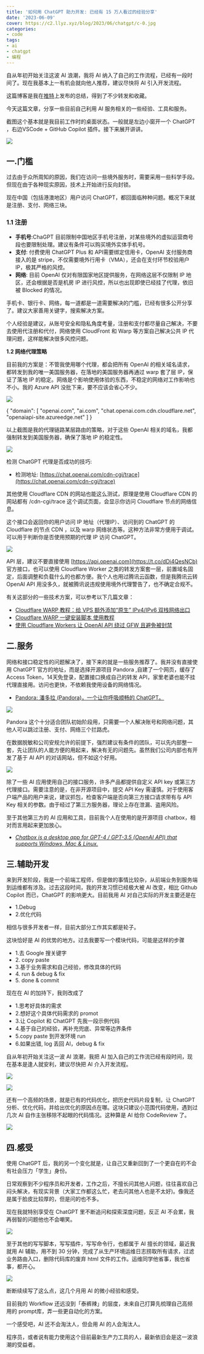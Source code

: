 ```yaml
---
title: '如何用 ChatGPT 助力开发: 已经有 15 万人看过的经验分享'
date: '2023-06-09'
cover: https://c2.llyz.xyz/blog/2023/06/chatgpt/c-0.jpg
categories:
- code
tags:
- ai
- chatgpt
- 编程
---
```


自从年初开始关注这波 AI 浪潮，我将 AI 纳入了自己的工作流程，已经有一段时间了。现在我基本上一有机会就向他人推荐，建议尽快将 AI 引入开发流程。

这篇博客是我在[推特](https://twitter.com/luoleiorg/status/1662145013151858689)上发布的总结，得到了不少转发和收藏。

今天这篇文章，分享一些目前自己利用 AI 服务相关的一些经验、工具和服务。

截图这个基本就是我目前工作时的桌面状态。一般就是左边小窗开一个 ChatGPT ，右边VSCode + GitHub Copilot 插件。接下来展开讲讲。

![](https://c2.llyz.xyz/blog/2023/06/chatgpt/c-1.jpg)

## **一.门槛**

过去由于众所周知的原因，我们在访问一些境外服务时，需要采用一些科学手段。但现在由于各种现实原因，技术上开始进行反向封锁。

现在中国（包括港澳地区）用户访问 ChatGPT，都回面临种种问题。概况下来就是注册、支付、网络三块。

### **1.1 注册**

- **手机号**:ChaGPT 目前限制中国地区手机号注册，对某些境外的虚拟运营商号段也要限制处理。建议有条件可以购买境外实体手机号。
- **支付**: 付费使用 ChatGPT Plus 和 API需要绑定信用卡，OpenAI 支付服务商接入的是 stripe，不仅需要境外行用卡（VMA），还会在支付环节校验用户 IP，极其严格的风控。
- **网络**: 目前 OpenAI 仅对有限国家地区提供服务，在网络这层不仅限制 IP 地区，还会根据是否是机房 IP 进行风控，所以也出现即使已经挂了代理，依旧被 Blocked 的情况。

手机卡、银行卡、网络，每一道都是一道需要解决的门槛，已经有很多公开分享了。建议大家善用关键字，搜索解决方案。

个人经验是建议，从账号安全和隐私角度考量，注册和支付都尽量自己解决，不要去使用代注册和代付，网络使用 CloudFront 和 Warp 等方案自己解决公共 IP 代理问题，这样能解决很多风控问题。

**1.2 网络代理策略**

目前我的方案是：不管我使用哪个代理，都会把所有 OpenAI 的相关域名请求，都转发到我的唯一美国服务器，在落地的美国服务器再通过 warp 套了层 IP，保证了落地 IP 的稳定。网络是个影响使用体验的东西，不稳定的网络对工作影响也不小。我的 Azure API 没批下来，要不应该会省心不少。

![](https://c2.llyz.xyz/blog/2023/06/chatgpt/c-2.jpg)

{
    "domain": \[
        "openai.com",
        "ai.com",
        "chat.openai.com.cdn.cloudflare.net",
        "openaiapi-site.azureedge.net"
    \]
}

以上截图是我的代理链路某层路由的策略，对于这些 OpenAI 相关的域名，我都强制转发到美国服务器，确保了落地 IP 的稳定性。

![](https://c2.llyz.xyz/blog/2023/06/chatgpt/c-3.jpg)

检测 ChatGPT 代理是否成功的技巧:

- 检测地址: [https://chat.openai.com/cdn-cgi/trace](https://chat.openai.com/cdn-cgi/trace)

其他使用 Cloudflare CDN 的网站也能这么测试，原理是使用 Cloudflare CDN 的网站都有 /cdn-cgi/trace 这个调试页面，会显示你访问 Cloudflare 节点的网络信息。

这个接口会返回你的用户访问 IP 地址（代理IP）、访问到的 ChatGPT 的 Cloudflare 的节点 CDN ，以及 warp 网络状态等。这种方法非常方便用于调试。可以用于判断你是否使用预期的代理 IP 访问 ChatGPT。

![](https://c2.llyz.xyz/blog/2023/06/chatgpt/c-4.jpg)

API 层，建议不要直接使用 [https://api.openai.com](https://t.co/dDi4QesNCb) 官方接口，也可以使用 Cloudflare Worker 之类的转发方案套一层，前置域名固定，后面调整和负载什么的也都方便。我个人也用过腾讯云函数，但是我腾讯云转 OpenAI API 用没多久，就被腾讯说违规使用境外代理警告了，也不确定合规不。

有关这部分的一些技术方案，可以参考以下几篇文章：

- [Cloudflare WARP 教程：给 VPS 额外添加“原生” IPv4/IPv6 双栈网络出口](https://p3terx.com/archives/use-cloudflare-warp-to-add-extra-ipv4-or-ipv6-network-support-to-vps-servers-for-free.html)
- [Cloudflare WARP 一键安装脚本 使用教程](https://p3terx.com/archives/cloudflare-warp-configuration-script.html)
- [使用 Cloudflare Workers 让 OpenAI API 绕过 GFW 且避免被封禁](https://github.com/noobnooc/noobnooc/discussions/9)

## **二.服务**

网络和接口稳定性的问题解决了，接下来的就是一些服务推荐了。我并没有直接使用 ChatGPT 官方的地址，而是选择开源项目 Pandora ,自建了一个网页，缓存了 Access Token，14天免登录，配置接口换成自己的转发 API，家里老婆也能不挂代理直接用。访问也更快，不依赖我使用设备的网络情况。

- [Pandora: 潘多拉 (Pandora)，一个让你呼吸顺畅的 ChatGPT。](https://github.com/pengzhile/pandora "Pandora: 潘多拉 (Pandora)，一个让你呼吸顺畅的 ChatGPT。")

![](https://c2.llyz.xyz/blog/2023/06/chatgpt/c-5.jpg)

Pandora 这个十分适合团队初始阶段用，只需要一个人解决账号和网络问题，其他人可以跳过注册、支付、网络三个拦路虎。

在数据脱敏和公司安规允许的前提下，强烈建议有条件的团队，可以先内部整一套，先让团队的人能方便的用起来，解决有无的问题先。虽然我们公司内部也有开发了基于 AI API 的对话网站，但不如这个好用。

![](https://c2.llyz.xyz/blog/2023/06/chatgpt/c-6.jpg)

除了一些 AI 应用使用自己的接口服务，许多产品都提供自定义 API key 或第三方代理接口。需要注意的是，在非开源项目中，提交 API Key 需谨慎。对于使用客户端产品的用户来说，建议抓包，检查客户端是否向第三方接口请求带有与 API Key 相关的参数。由于经过了第三方服务器，理论上存在泄漏、盗用风险。

至于其他第三方的 AI 应用和工具，目前我个人在使用的是开源项目 chatbox，相对而言用起来更加放心。

- [_Chatbox is a desktop app for GPT-4 / GPT-3.5 (OpenAI API) that supports Windows, Mac & Linux._](https://github.com/Bin-Huang/chatbox)

## **三.辅助开发**

来到开发阶段，我是一个前端工程师，但是做的事情比较杂，从前端业务到服务端到运维都有涉及。过去这段时间，我的开发习惯已经极大被 AI 改变，相比 Github Copilot 而已，ChatGPT 的影响更大。目前我用 AI 对自己实际的开发主要还是在

- 1.Debug
- 2.优化代码

相信与很多开发者一样，目前大部分工作其实都是轮子。

这块恰好是 AI 的优势的地方。过去我要写一个模块代码，可能是这样的步骤

- 1.去 Google 搜关键字
- 2\. copy paste
- 3.基于业务需求和自己经验，修改具体的代码
- 4\. run & debug & fix
- 5\. done & commit

现在在 AI 的加持下，我则改成了

- 1.思考好具体的需求
- 2.想好这个具体代码需求的 promot
- 3.让 Copilot 和 ChatGPT 先我一段示例代码
- 4.基于自己的经验，再补充兜底、异常等边界条件
- 5.copy paste 到开发环境 run
- 6.如果出错, log 丢回 AI，debug & fix

自从年初开始关注这一波 AI 浪潮，我把 AI 加入自己的工作流已经有段时间，现在基本是逢人就安利，建议尽快把 AI 介入开发流程。

![](https://c2.llyz.xyz/blog/2023/06/chatgpt/c-12.jpg)

![](https://c2.llyz.xyz/blog/2023/06/chatgpt/c-7.jpg)

还有一个高频的场景，就是已有的代码优化，把历史代码片段复制，让 ChatGPT 分析、优化代码，并给出优化的原因点在哪。这块只建议小范围代码使用，遇到过几次 AI 自作主张移除不起眼的代码情况。这种算是 AI 给你 CodeReview 了。

![](https://c2.llyz.xyz/blog/2023/06/chatgpt/c-8.jpg)

## 四.感受

使用 ChatGPT 后，我的另一个变化就是，让自己又重新回到了一个更自在的不会有社会压力「学生」身份。

日常观察到不少程序员和开发者，工作之后，不擅长问其他人问题，往往喜欢自己闷头解决，有现实背景（大家工作都这么忙，老去问其他人也是不太好)。像我还是属于脸皮比较厚的，但是问的也不多。

现在我就特别享受在 ChatGPT 里不断追问和探索深度问题，反正 AI 不会累，我再弱智的问题他也不会嘲笑。

![](https://c2.llyz.xyz/blog/2023/06/chatgpt/c-10.jpg)

至于其他的写写脚本，写写插件，写写命令行，也都属于 AI 擅长的领域，最近我就用 AI 辅助，用不到 30 分钟，完成了从生产环境运维日志捞取所有请求，过滤业务路由入口，删除代码库的废弃 html 文件的工作。运维同学他省事，我也省事，都开心。

![](https://c2.llyz.xyz/blog/2023/06/chatgpt/c-9.jpg)

断断续续写了这么点，这几个月用 AI 的微小经验和感受。

目前我的 Workflow 还远没到「泰裤辣」的层度，未来自己打算先梳理自己高频用的 prompt库，弄一些更自动化的方案。

一个感受吧，AI 还不会淘汰人，但会用 AI 的人会淘汰人。

程序员，或者说有能力使用这个目前最新生产力工具的人，最新依旧会是这一波浪潮的受益者。
